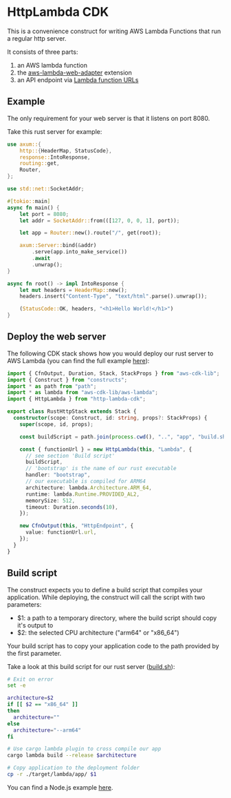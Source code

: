 # HttpLambda CDK

This is a convenience construct for writing AWS Lambda Functions that run a regular http server.

It consists of three parts:

1. an AWS lambda function
2. the [aws-lambda-web-adapter](https://github.com/awslabs/aws-lambda-web-adapter) extension
3. an API endpoint via [Lambda function URLs](https://docs.aws.amazon.com/lambda/latest/dg/lambda-urls.html)

## Example

The only requirement for your web server is that it listens on port 8080.

Take this rust server for example:

```rust
use axum::{
    http::{HeaderMap, StatusCode},
    response::IntoResponse,
    routing::get,
    Router,
};

use std::net::SocketAddr;

#[tokio::main]
async fn main() {
    let port = 8080;
    let addr = SocketAddr::from(([127, 0, 0, 1], port));

    let app = Router::new().route("/", get(root));

    axum::Server::bind(&addr)
        .serve(app.into_make_service())
        .await
        .unwrap();
}

async fn root() -> impl IntoResponse {
    let mut headers = HeaderMap::new();
    headers.insert("Content-Type", "text/html".parse().unwrap());

    (StatusCode::OK, headers, "<h1>Hello World!</h1>")
}
```

## Deploy the web server

The following CDK stack shows how you would deploy our rust server to AWS Lambda (you can find the full example [here](./examples/rust-example/cdk/lib/RustHttpStack.ts)):

```ts
import { CfnOutput, Duration, Stack, StackProps } from "aws-cdk-lib";
import { Construct } from "constructs";
import * as path from "path";
import * as lambda from "aws-cdk-lib/aws-lambda";
import { HttpLambda } from "http-lambda-cdk";

export class RustHttpStack extends Stack {
  constructor(scope: Construct, id: string, props?: StackProps) {
    super(scope, id, props);

    const buildScript = path.join(process.cwd(), "..", "app", "build.sh");

    const { functionUrl } = new HttpLambda(this, "Lambda", {
      // see section 'Build script'
      buildScript,
      // 'bootstrap' is the name of our rust executable
      handler: "bootstrap",
      // our executable is compiled for ARM64
      architecture: lambda.Architecture.ARM_64,
      runtime: lambda.Runtime.PROVIDED_AL2,
      memorySize: 512,
      timeout: Duration.seconds(10),
    });

    new CfnOutput(this, "HttpEndpoint", {
      value: functionUrl.url,
    });
  }
}
```

## Build script

The construct expects you to define a build script that compiles your application.
While deploying, the construct will call the script with two parameters:

- $1: a path to a temporary directory, where the build script should copy it's output to
- $2: the selected CPU architecture ("arm64" or "x86_64")

Your build script has to copy your application code to the path provided by the first parameter.

Take a look at this build script for our rust server ([build.sh](./examples/rust-example/app/build.sh)):

```sh
# Exit on error
set -e

architecture=$2
if [[ $2 == "x86_64" ]]
then
  architecture=""
else 
  architecture="--arm64"
fi

# Use cargo lambda plugin to cross compile our app
cargo lambda build --release $architecture

# Copy application to the deployment folder
cp -r ./target/lambda/app/ $1
```

You can find a Node.js example [here](./examples/nodejs-example/app/build.sh).